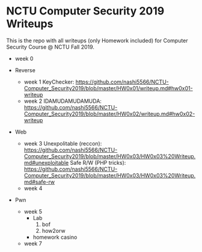 # NCTU Computer Security 2019 Writeups

This is the repo with all writeups (only Homework included) for Computer Security Course @ NCTU Fall 2019.

* week 0

* Reverse
	* week 1
		KeyChecker: https://github.com/nashi5566/NCTU-Computer_Security2019/blob/master/HW0x01/writeup.md#hw0x01-writeup
	* week 2
		IDAMUDAMUDAMUDA: https://github.com/nashi5566/NCTU-Computer_Security2019/blob/master/HW0x02/writeup.md#hw0x02-writeup
* Web
	* week 3
		Unexpolitable (reccon): https://github.com/nashi5566/NCTU-Computer_Security2019/blob/master/HW0x03/HW0x03%20Writeup.md#unexploitable
		Safe R/W (PHP tricks): https://github.com/nashi5566/NCTU-Computer_Security2019/blob/master/HW0x03/HW0x03%20Writeup.md#safe-rw
	* week 4

* Pwn
	* week 5
		- Lab
			1. bof
			2. how2orw
		- homework
			casino
	* week 7
